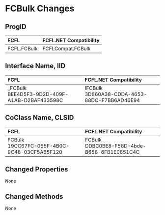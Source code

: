 # FCBulk Changes

## ProgID

| FCFL | FCFL.NET Compatibility |
|:--- |:--- |
| FCFL.FCBulk | FCFLCompat.FCBulk |

## Interface Name, IID

| FCFL | FCFL.NET Compatibility |
|:--- |:--- |
| _FCBulk<br/>BEE4D5F3-9D2D-409F-A1AB-D2BAF433598C | IFCBulk<br/>3D860A38-CDDA-4653-88DC-F7BB6AD46E94 |

## CoClass Name, CLSID

| FCFL | FCFL.NET Compatibility |
|:--- |:--- |
| FCBulk<br/>19CC67FC-065F-4B0C-9C48-03CF5AB5F120 | FCBulk<br/>DDBC0BE8-F58D-4bde-B658-6FB1E0851C4C |

## Changed Properties

None

## Changed Methods

None
